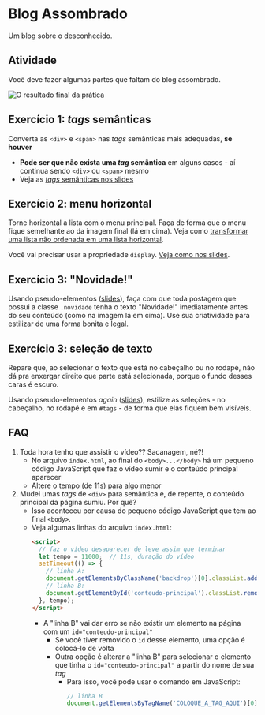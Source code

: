 # Blog Assombrado

Um blog sobre o desconhecido.

## Atividade

Você deve fazer algumas partes que faltam do blog assombrado.

![O resultado final da prática](resultado.jpg)


## Exercício 1: _tags_ semânticas

Converta as `<div>` e `<span>` nas _tags_ semânticas mais adequadas,
**se houver**

- **Pode ser que não exista uma _tag_ semântica** em alguns casos - aí
  continua sendo `<div>` ou `<span>` mesmo
- Veja as [_tags_ semânticas nos slides][tags-semanticas]

## Exercício 2: menu horizontal

Torne horizontal a lista com o menu principal. Faça de forma que o menu
fique semelhante ao da imagem final (lá em cima). Veja como
[transformar uma lista não ordenada em uma lista horizontal][lista-horizontal].

Você vai precisar usar a propriedade `display`.
[Veja como nos slides][propriedade-display].

## Exercício 3: "Novidade!"

Usando pseudo-elementos ([slides][pseudo-coisas]), faça com que toda
postagem que possui a classe `.novidade` tenha o texto "Novidade!"
imediatamente antes do seu conteúdo (como na imagem lá em cima). Use
sua criatividade para estilizar de uma forma bonita e legal.

## Exercício 3: seleção de texto

Repare que, ao selecionar o texto que está no cabeçalho ou
no rodapé, não dá pra enxergar direito que parte
está selecionada, porque o fundo desses caras é escuro.

Usando pseudo-elementos _again_ ([slides][pseudo-coisas]),
estilize as seleções - no cabeçalho, no rodapé e em
`#tags` - de forma que elas fiquem bem visíveis.

## FAQ

1. Toda hora tenho que assistir o vídeo?? Sacanagem, né?!
   - No arquivo `index.html`, ao final do `<body>...</body>` há um pequeno
     código JavaScript que faz o vídeo sumir e o conteúdo principal aparecer
   - Altere o tempo (de 11s) para algo menor
1. Mudei umas _tags_ de `<div>` para semântica e, de repente, o conteúdo
   principal da página sumiu. Por quê?
   - Isso aconteceu por causa do pequeno código JavaScript que tem ao final
     `<body>`.
   - Veja algumas linhas do arquivo `index.html`:
     ```html
     <script>
       // faz o vídeo desaparecer de leve assim que terminar
       let tempo = 11000;  // 11s, duração do vídeo
       setTimeout(() => {
         // linha A:
         document.getElementsByClassName('backdrop')[0].classList.add('desaparecido')
         // linha B:
         document.getElementById('conteudo-principal').classList.remove('desaparecido')
       }, tempo);
     </script>
     ```
     - A "linha B" vai dar erro se não existir um elemento na página com um
       `id="conteudo-principal"`
       - Se você tiver removido o `id` desse elemento, uma opção é colocá-lo
         de volta
       - Outra opção é alterar a "linha B" para selecionar o elemento que tinha
         o `id="conteudo-principal"` a partir do nome de sua _tag_
         - Para isso, você pode usar o comando em JavaScript:
           ```js
           // linha B
           document.getElementsByTagName('COLOQUE_A_TAG_AQUI')[0].classList.remove('desaparecido');
           ```


[tags-semanticas]: https://fegemo.github.io/cefet-front-end/classes/html5/#elementos-semanticos
[lista-horizontal]: https://fegemo.github.io/cefet-front-end/classes/html5/#elementos-semanticos
[propriedade-display]: https://fegemo.github.io/cefet-front-end/classes/html5/#a-propriedade-display
[pseudo-coisas]: https://fegemo.github.io/cefet-front-end/classes/html5/#pseudo-classes-e-pseudo-elements
